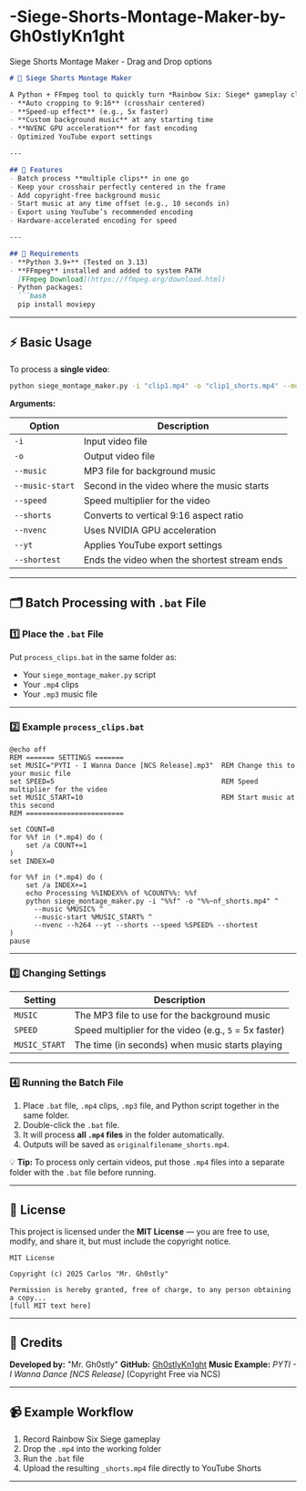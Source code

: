 # -Siege-Shorts-Montage-Maker-by-Gh0stlyKn1ght
 Siege Shorts Montage Maker - Drag and Drop options

````markdown
# 🎯 Siege Shorts Montage Maker

A Python + FFmpeg tool to quickly turn *Rainbow Six: Siege* gameplay clips into **YouTube Shorts** with:
- **Auto cropping to 9:16** (crosshair centered)
- **Speed-up effect** (e.g., 5x faster)
- **Custom background music** at any starting time
- **NVENC GPU acceleration** for fast encoding
- Optimized YouTube export settings

---

## 📌 Features
- Batch process **multiple clips** in one go
- Keep your crosshair perfectly centered in the frame
- Add copyright-free background music
- Start music at any time offset (e.g., 10 seconds in)
- Export using YouTube’s recommended encoding
- Hardware-accelerated encoding for speed

---

## 📜 Requirements
- **Python 3.9+** (Tested on 3.13)
- **FFmpeg** installed and added to system PATH  
  [FFmpeg Download](https://ffmpeg.org/download.html)
- Python packages:
  ```bash
  pip install moviepy
````

---

## ⚡ Basic Usage

To process a **single video**:

```bash
python siege_montage_maker.py -i "clip1.mp4" -o "clip1_shorts.mp4" --music "PYTI - I Wanna Dance [NCS Release].mp3" --music-start 10 --nvenc --h264 --yt --shorts --speed 5 --shortest
```

**Arguments:**

| Option          | Description                                  |
| --------------- | -------------------------------------------- |
| `-i`            | Input video file                             |
| `-o`            | Output video file                            |
| `--music`       | MP3 file for background music                |
| `--music-start` | Second in the video where the music starts   |
| `--speed`       | Speed multiplier for the video               |
| `--shorts`      | Converts to vertical 9:16 aspect ratio       |
| `--nvenc`       | Uses NVIDIA GPU acceleration                 |
| `--yt`          | Applies YouTube export settings              |
| `--shortest`    | Ends the video when the shortest stream ends |

---

## 🗂 Batch Processing with `.bat` File

### 1️⃣ Place the `.bat` File

Put `process_clips.bat` in the same folder as:

* Your `siege_montage_maker.py` script
* Your `.mp4` clips
* Your `.mp3` music file

---

### 2️⃣ Example `process_clips.bat`

```batch
@echo off
REM ======= SETTINGS =======
set MUSIC="PYTI - I Wanna Dance [NCS Release].mp3"  REM Change this to your music file
set SPEED=5                                         REM Speed multiplier for the video
set MUSIC_START=10                                  REM Start music at this second
REM ========================

set COUNT=0
for %%f in (*.mp4) do (
    set /a COUNT+=1
)
set INDEX=0

for %%f in (*.mp4) do (
    set /a INDEX+=1
    echo Processing %%INDEX%% of %COUNT%%: %%f
    python siege_montage_maker.py -i "%%f" -o "%%~nf_shorts.mp4" ^
      --music %MUSIC% ^
      --music-start %MUSIC_START% ^
      --nvenc --h264 --yt --shorts --speed %SPEED% --shortest
)
pause
```

---

### 3️⃣ Changing Settings

| Setting       | Description                                            |
| ------------- | ------------------------------------------------------ |
| `MUSIC`       | The MP3 file to use for the background music           |
| `SPEED`       | Speed multiplier for the video (e.g., `5` = 5x faster) |
| `MUSIC_START` | The time (in seconds) when music starts playing        |

---

### 4️⃣ Running the Batch File

1. Place `.bat` file, `.mp4` clips, `.mp3` file, and Python script together in the same folder.
2. Double-click the `.bat` file.
3. It will process **all `.mp4` files** in the folder automatically.
4. Outputs will be saved as `originalfilename_shorts.mp4`.

💡 **Tip:** To process only certain videos, put those `.mp4` files into a separate folder with the `.bat` file before running.

---

## 📄 License

This project is licensed under the **MIT License** — you are free to use, modify, and share it, but must include the copyright notice.

```
MIT License

Copyright (c) 2025 Carlos "Mr. Gh0stly"

Permission is hereby granted, free of charge, to any person obtaining a copy...
[full MIT text here]
```

---

## 👤 Credits

**Developed by:** "Mr. Gh0stly"
**GitHub:** [Gh0stlyKn1ght](https://github.com/Gh0stlyKn1ght)
**Music Example:** *PYTI - I Wanna Dance \[NCS Release]* (Copyright Free via NCS)

---

## 📹 Example Workflow

1. Record Rainbow Six Siege gameplay
2. Drop the `.mp4` into the working folder
3. Run the `.bat` file
4. Upload the resulting `_shorts.mp4` file directly to YouTube Shorts

---
